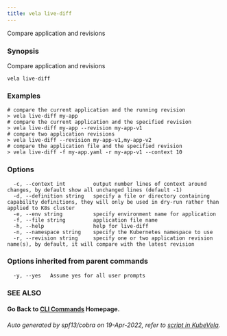 ```yaml
---
title: vela live-diff
---
```


Compare application and revisions

### Synopsis

Compare application and revisions

```
vela live-diff
```

### Examples

```
# compare the current application and the running revision
> vela live-diff my-app
# compare the current application and the specified revision
> vela live-diff my-app --revision my-app-v1
# compare two application revisions
> vela live-diff --revision my-app-v1,my-app-v2
# compare the application file and the specified revision
> vela live-diff -f my-app.yaml -r my-app-v1 --context 10
```

### Options

```
  -c, --context int         output number lines of context around changes, by default show all unchanged lines (default -1)
  -d, --definition string   specify a file or directory containing capability definitions, they will only be used in dry-run rather than applied to K8s cluster
  -e, --env string          specify environment name for application
  -f, --file string         application file name
  -h, --help                help for live-diff
  -n, --namespace string    specify the Kubernetes namespace to use
  -r, --revision string     specify one or two application revision name(s), by default, it will compare with the latest revision
```

### Options inherited from parent commands

```
  -y, --yes   Assume yes for all user prompts
```

### SEE ALSO



#### Go Back to [CLI Commands](vela) Homepage.


###### Auto generated by spf13/cobra on 19-Apr-2022, refer to [script in KubeVela](https://github.com/oam-dev/kubevela/tree/master/hack/docgen).
